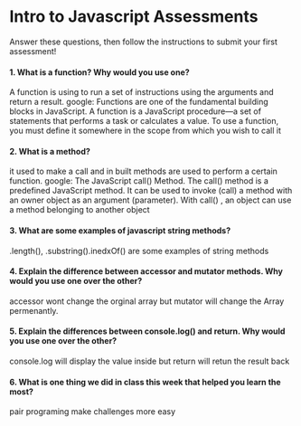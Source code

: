 # Intro to Javascript Assessments

Answer these questions, then follow the instructions to submit your first assessment!

#### 1. What is a function? Why would you use one?
A function is using to run a set of instructions using the arguments and return a result.
google: Functions are one of the fundamental building blocks in JavaScript. A function is a JavaScript procedure—a set of statements that performs a task or calculates a value. To use a function, you must define it somewhere in the scope from which you wish to call it
#### 2. What is a method?
it used to make a call and in built methods are used to perform a certain function.
google: The JavaScript call() Method. The call() method is a predefined JavaScript method. It can be used to invoke (call) a method with an owner object as an argument (parameter). With call() , an object can use a method belonging to another object
#### 3. What are some examples of javascript string methods?
.length(), .substring().inedxOf() are some examples of string methods
#### 4. Explain the difference between accessor and mutator methods. Why would you use one over the other?
accessor wont change the orginal array but mutator will change the Array permenantly.
#### 5. Explain the differences between console.log() and return. Why would you use one over the other?
console.log will display the value inside but return will retun the result back
#### 6. What is one thing we did in class this week that helped you learn the most?  
pair programing make challenges more easy
